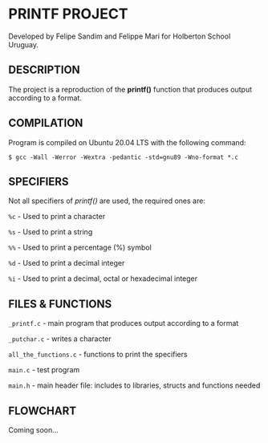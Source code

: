 # PRINTF PROJECT

Developed by Felipe Sandim and Felippe Mari for Holberton School Uruguay.

## DESCRIPTION

The project is a reproduction of the **printf()** function that produces output according to a format.

## COMPILATION

Program is compiled on Ubuntu 20.04 LTS with the following command:

	$ gcc -Wall -Werror -Wextra -pedantic -std=gnu89 -Wno-format *.c

## SPECIFIERS

Not all specifiers of *printf()* are used, the required ones are:

`%c` - Used to print a character

`%s` - Used to print a string

`%%` - Used to print a percentage (%) symbol

`%d` - Used to print a decimal integer

`%i` - Used to print a decimal, octal or hexadecimal integer

## FILES & FUNCTIONS

`_printf.c` - main program that produces output according to a format

`_putchar.c` - writes a character

`all_the_functions.c` - functions to print the specifiers

`main.c` - test program

`main.h` - main header file: includes to libraries, structs and functions needed

## FLOWCHART

Coming soon...

